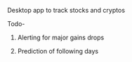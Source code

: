 Desktop app to track stocks and cryptos

Todo-

1. Alerting for major gains drops

2. Prediction of following days